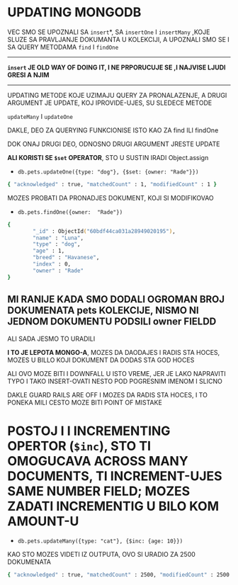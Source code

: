 # UPDATING MONGODB

VEC SMO SE UPOZNALI SA `insert`*, SA `insertOne` I `insertMany` ,KOJE SLUZE SA PRAVLJANJE DOKUMANTA U KOLEKCIJI, A UPOZNALI SMO SE I SA QUERY METODAMA `find` I `findOne`

***

**`insert` JE OLD WAY OF DOING IT, I NE PRPORUCUJE SE ,I NAJVISE LJUDI GRESI A NJIM**

***

UPDATING METODE KOJE UZIMAJU QUERY ZA PRONALAZENJE, A DRUGI ARGUMENT JE UPDATE, KOJ IPROVIDE-UJES, SU SLEDECE METODE

`updateMany` I `updateOne`

DAKLE, DEO ZA QUERYING FUNKCIONISE ISTO KAO ZA find ILI findOne

DOK ONAJ DRUGI DEO, ODNOSNO DRUGI ARGUMENT JRESTE UPDATE

**ALI KORISTI SE `$set` OPERATOR**, STO U SUSTIN IRADI Object.assign

- `db.pets.updateOne({type: "dog"}, {$set: {owner: "Rade"}})`

```zsh
{ "acknowledged" : true, "matchedCount" : 1, "modifiedCount" : 1 }
```

MOZES PROBATI DA PRONADJES DOKUMENT, KOJI SI MODIFIKOVAO

- `db.pets.findOne({owner:  "Rade"})`

```zsh
{
        "_id" : ObjectId("60bdf44ca031a28949020195"),
        "name" : "Luna",
        "type" : "dog",
        "age" : 1,
        "breed" : "Havanese",
        "index" : 0,
        "owner" : "Rade"
}
```

## MI RANIJE KADA SMO DODALI OGROMAN BROJ DOKUMENATA pets KOLEKCIJE, NISMO NI JEDNOM DOKUMENTU PODSILI owner FIELDD

ALI SADA JESMO TO URADILI

**I TO JE LEPOTA MONGO-A**, MOZES DA DAODAJES I RADIS STA HOCES, MOZES U BILLO KOJI DOKUMENT DA DODAS STA GOD HOCES

ALI OVO MOZE BITI I DOWNFALL U ISTO VREME, JER JE LAKO NAPRAVITI TYPO I TAKO INSERT-OVATI NESTO POD POGRESNIM IMENOM I SLICNO

DAKLE GUARD RAILS ARE OFF I MOZES DA RADIS STA HOCES, I TO PONEKA MILI CESTO MOZE BITI POINT OF MISTAKE

# POSTOJ I I INCREMENTING OPERTOR (`$inc`), STO TI OMOGUCAVA ACROSS MANY DOCUMENTS, TI INCREMENT-UJES SAME NUMBER FIELD; MOZES ZADATI INCREMENTIG U BILO KOM AMOUNT-U

- `db.pets.updateMany({type: "cat"}, {$inc: {age: 10}})`

KAO STO MOZES VIDETI IZ OUTPUTA, OVO SI URADIO ZA 2500 DOKUMENATA

```zsh
{ "acknowledged" : true, "matchedCount" : 2500, "modifiedCount" : 2500 }
```